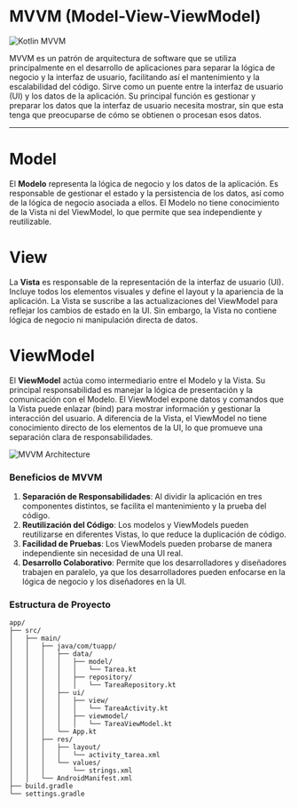 # MVVM (Model-View-ViewModel)

![Kotlin MVVM](https://i.ytimg.com/vi/l7bVVdGBCSA/maxresdefault.jpg)

MVVM es un patrón de arquitectura de software que se utiliza principalmente en el desarrollo de aplicaciones para separar la lógica de negocio y la interfaz de usuario, facilitando así el mantenimiento y la escalabilidad del código. Sirve como un puente entre la interfaz de usuario (UI) y los datos de la aplicación. Su principal función es gestionar y preparar los datos que la interfaz de usuario necesita mostrar, sin que esta tenga que preocuparse de cómo se obtienen o procesan esos datos.

---
# Model

El **Modelo** representa la lógica de negocio y los datos de la aplicación. Es responsable de gestionar el estado y la persistencia de los datos, así como de la lógica de negocio asociada a ellos. El Modelo no tiene conocimiento de la Vista ni del ViewModel, lo que permite que sea independiente y reutilizable.

# View

La **Vista** es responsable de la representación de la interfaz de usuario (UI). Incluye todos los elementos visuales y define el layout y la apariencia de la aplicación. La Vista se suscribe a las actualizaciones del ViewModel para reflejar los cambios de estado en la UI. Sin embargo, la Vista no contiene lógica de negocio ni manipulación directa de datos.

# ViewModel

El **ViewModel** actúa como intermediario entre el Modelo y la Vista. Su principal responsabilidad es manejar la lógica de presentación y la comunicación con el Modelo. El ViewModel expone datos y comandos que la Vista puede enlazar (bind) para mostrar información y gestionar la interacción del usuario. A diferencia de la Vista, el ViewModel no tiene conocimiento directo de los elementos de la UI, lo que promueve una separación clara de responsabilidades.

![MVVM Architecture](https://dz2cdn1.dzone.com/storage/temp/15427079-1638696232906.png)

### Beneficios de MVVM

1. **Separación de Responsabilidades**: Al dividir la aplicación en tres componentes distintos, se facilita el mantenimiento y la prueba del código.
2. **Reutilización del Código**: Los modelos y ViewModels pueden reutilizarse en diferentes Vistas, lo que reduce la duplicación de código.
3. **Facilidad de Pruebas**: Los ViewModels pueden probarse de manera independiente sin necesidad de una UI real.
4. **Desarrollo Colaborativo**: Permite que los desarrolladores y diseñadores trabajen en paralelo, ya que los desarrolladores pueden enfocarse en la lógica de negocio y los diseñadores en la UI.

### Estructura de Proyecto

```plaintext
app/
├── src/
│   ├── main/
│   │   ├── java/com/tuapp/
│   │   │   ├── data/
│   │   │   │   ├── model/
│   │   │   │   │   └── Tarea.kt
│   │   │   │   ├── repository/
│   │   │   │   │   └── TareaRepository.kt
│   │   │   ├── ui/
│   │   │   │   ├── view/
│   │   │   │   │   └── TareaActivity.kt
│   │   │   │   ├── viewmodel/
│   │   │   │   │   └── TareaViewModel.kt
│   │   │   └── App.kt
│   │   ├── res/
│   │   │   ├── layout/
│   │   │   │   └── activity_tarea.xml
│   │   │   └── values/
│   │   │       └── strings.xml
│   │   └── AndroidManifest.xml
├── build.gradle
└── settings.gradle

